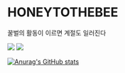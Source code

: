 # HONEYTOTHEBEE
꿀벌의 활동이 이르면 계절도 일러진다

<img src="https://img.shields.io/badge/C-A8B9CC?style=flat-square&logo=C&logoColor=white"/> <img src="https://img.shields.io/badge/JavaScript-F7DF1E?style=flat-square&logo=JavaScript&logoColor=white"/>

[![Anurag's GitHub stats](https://github-readme-stats.vercel.app/api?username=honeytothebee)](https://github.com/anuraghazra/github-readme-stats)

